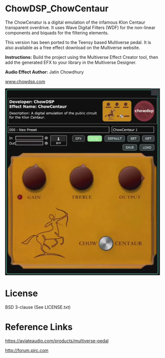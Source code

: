 # ChowDSP_ChowCentaur

The ChowCenatur is a digital emulation of the infamous Klon Centaur transparent overdrive. It uses Wave Digital Filters (WDF) for the non-linear components and biquads for the filtering elements.

This version has been ported to the Teensy based Multiverse pedal. It is also available as a free effect download on the Multiverse website.

**Instructions:**
Build the project using the Multiverse Effect Creator tool, then add the generated EFX to your library in the Multiverse Designer.

**Audio Effect Author:**
Jatin Chowdhury

www.chowdsp.com

![image info](./ChowCentaur.png)

# License
BSD 3-clause (See LICENSE.txt)

# Reference Links
https://aviateaudio.com/products/multiverse-pedal

http://forum.pjrc.com
